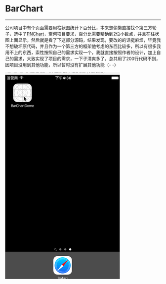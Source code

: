 # BarChart
--------
公司项目中有个页面需要用柱状图统计下百分比，本来想偷懒直接找个第三方轮子，选中了[PNChart][2]，奈何项目要求，百分比需要精确到2位小数点，并且在柱状图上面显示，然后就是看了下这部分源码，结果发现，要改的的话挺麻烦，毕竟我不想破坏原代码，并且作为一个第三方的框架他考虑的东西比较多，所以有很多我用不上的东西，索性按照自己的需求实现一个，我就直接按照作者的设计，加上自己的需求，大致实现了项目的需求，一下子清爽多了，总共用了200行代码不到，因项目没用到其他功能，所以暂时没有扩展其他功能（- -）

[1]: https://github.com/REN-LEI/BarChart/blob/master/barChart.gif
[2]: https://github.com/kevinzhow/PNChart


![此处输入图片的描述][1]
